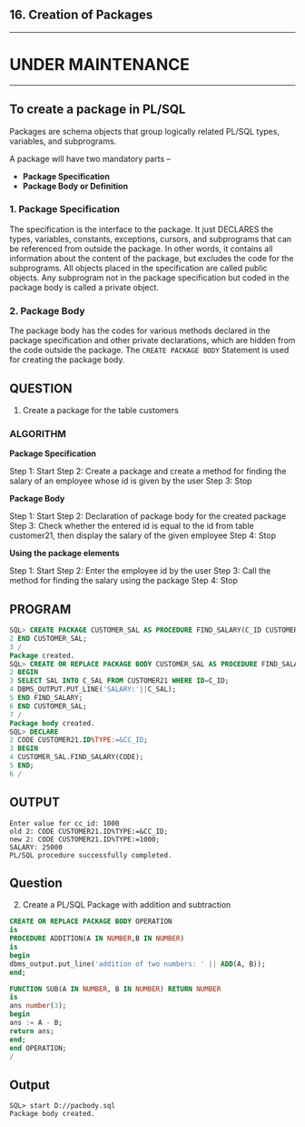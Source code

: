 ## 16. Creation of Packages

---

# UNDER MAINTENANCE

---


## To create a package in PL/SQL

Packages are schema objects that group logically related PL/SQL types, variables, and subprograms.

A package will have two mandatory parts –

- **Package Specification**
- **Package Body or Definition**

### 1. Package Specification

The specification is the interface to the package. It just DECLARES the types, variables, constants, exceptions, cursors, and subprograms that can be referenced from outside the package. In other words, it contains all information about the content of the package, but excludes the code for the subprograms. All objects placed in the specification are called public objects. Any subprogram not in the package specification but coded in the package body is called a private object.

### 2. Package Body

The package body has the codes for various methods declared in the package specification and other private declarations, which are hidden from the code outside the package. The `CREATE PACKAGE BODY` Statement is used for creating the package body.

## QUESTION

1. Create a package for the table customers

### ALGORITHM

**Package Specification**

Step 1: Start
Step 2: Create a package and create a method for finding the salary of an employee whose id is given by the user
Step 3: Stop

**Package Body**

Step 1: Start
Step 2: Declaration of package body for the created package
Step 3: Check whether the entered id is equal to the id from table customer21, then display the salary of the given employee
Step 4: Stop

**Using the package elements**

Step 1: Start
Step 2: Enter the employee id by the user
Step 3: Call the method for finding the salary using the package
Step 4: Stop

## PROGRAM

```sql
SQL> CREATE PACKAGE CUSTOMER_SAL AS PROCEDURE FIND_SALARY(C_ID CUSTOMER21.ID%TYPE);
2 END CUSTOMER_SAL;
3 /
Package created.
SQL> CREATE OR REPLACE PACKAGE BODY CUSTOMER_SAL AS PROCEDURE FIND_SALARY(C_ID CUSTOMER21.ID%TYPE) IS C_SAL CUSTOMER21.SAL%TYPE;
2 BEGIN
3 SELECT SAL INTO C_SAL FROM CUSTOMER21 WHERE ID=C_ID;
4 DBMS_OUTPUT.PUT_LINE('SALARY:'||C_SAL);
5 END FIND_SALARY;
6 END CUSTOMER_SAL;
7 /
Package body created.
SQL> DECLARE
2 CODE CUSTOMER21.ID%TYPE:=&CC_ID;
3 BEGIN
4 CUSTOMER_SAL.FIND_SALARY(CODE);
5 END;
6 /
```

## OUTPUT

```
Enter value for cc_id: 1000
old 2: CODE CUSTOMER21.ID%TYPE:=&CC_ID;
new 2: CODE CUSTOMER21.ID%TYPE:=1000;
SALARY: 25000
PL/SQL procedure successfully completed.
```

## Question

2. Create a PL/SQL Package with addition and subtraction

```sql
CREATE OR REPLACE PACKAGE BODY OPERATION
is
PROCEDURE ADDITION(A IN NUMBER,B IN NUMBER)
is
begin
dbms_output.put_line('addition of two numbers: ' || ADD(A, B));
end;

FUNCTION SUB(A IN NUMBER, B IN NUMBER) RETURN NUMBER
is
ans number(3);
begin
ans := A - B;
return ans;
end;
end OPERATION;
/
```

## Output

```
SQL> start D://pacbody.sql
Package body created.
```
